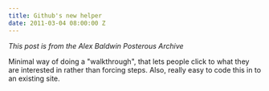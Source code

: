 ```yaml
---
title: Github's new helper
date: 2011-03-04 08:00:00 Z
---
```


*This post is from the Alex Baldwin Posterous Archive*

Minimal way of doing a "walkthrough", that lets people click to what they are interested in rather than forcing steps. Also, really easy to code this in to an existing site.
